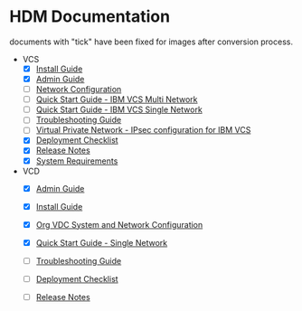 # HDM Documentation

documents with "tick" have been fixed for images after conversion process. 

* VCS
  * [x] [Install Guide](docs/vcs/Install%20Guide/Install%20Guide.md)
  * [x] [Admin Guide](docs/vcs/Admin%20Guide/Admin%20Guide.md)
  * [ ] [Network Configuration](docs/vcs/Network%20Configuration%20Planning/Network%20Configuration.md)
  * [ ] [Quick Start Guide - IBM VCS Multi Network ](docs/vcs/Quick%20Start%20Guide%20-%20IBM%20VCS%20-%20Multi%20Network%20/Quick%20Start%20Guide%20-%20IBM%20VCS%20-%20Multi%20Network%20.md)
  * [ ] [Quick Start Guide - IBM VCS Single Network](docs/vcs/Quick%20Start%20Guide%20-%20IBM%20VCS%20-%20Single%20Network%20-%20Standard-Standalone/Quick%20Start%20Guide%20-%20IBM%20VCS%20-%20%20Single%20Network.md)
  * [ ] [Troubleshooting Guide](docs/vcs/Troubleshooting%20Guide/Troubleshooting%20Guide.md)
  * [ ] [Virtual Private Network - IPsec configuration for IBM VCS](docs/vcs/Virtual%20Private%20Network%20-%20IPsec%20configuration%20for%20IBM%20VCS/Virtual%20Private%20Network%20-%20IPsec%20configuration%20for%20IBM%20VCS.md)
  * [x] [Deployment Checklist](docs/vcs/Deployment%20Checklist.md)
  * [x] [Release Notes](docs/vcs/Release%20Notes.md)
  * [x] [System Requirements](docs/vcs/System%20Requirements.md)
* VCD
  * [x] [Admin Guide](docs/vcd/Admin%20Guide/Admin%20Guide.md)
  * [x] [Install Guide](docs/vcd/install%20guide/Install%20Guide.md)
  * [x] [Org VDC System and Network Configuration](docs/vcd/Org%20VDC%20System%20and%20Network%20Configuration/Org%20VDC%20System%20and%20Network%20Configuration.md)
  * [x] [Quick Start Guide - Single Network](docs/vcd/QSG/Quick%20Start%20Guide-Single%20Network.md)
  * [ ] [Troubleshooting Guide](docs/vcd/Trouble%20Shooting%20Guide/Trouble%20Shooting%20Guide.md)
  * [ ] [Deployment Checklist](docs/vcd/Deployment%20Checklist.md)
  * [ ] [Release Notes](docs/vcd/Release%20Notes.md)
  
  
